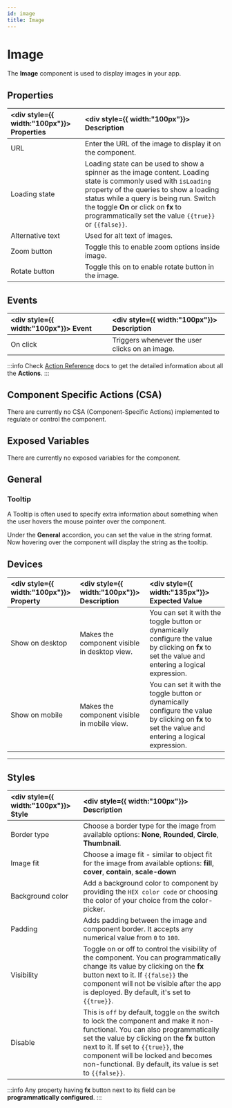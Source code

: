```yaml
---
id: image
title: Image
---
```

# Image

The **Image** component is used to display images in your app.

<div style={{paddingTop:'24px'}}>

## Properties

|  <div style={{ width:"100px"}}> Properties </div> |  <div style={{ width:"100px"}}> Description </div> | 
|:----------- |:----------- |
| URL | Enter the URL of the image to display it on the component. |
| Loading state | Loading state can be used to show a spinner as the image content. Loading state is commonly used with `isLoading` property of the queries to show a loading status while a query is being run. Switch the toggle **On** or click on **fx** to programmatically set the value `{{true}}` or `{{false}}`. |
| Alternative text | Used for alt text of images. |
| Zoom button | Toggle this to enable zoom options inside image. |
| Rotate button | Toggle this on to enable rotate button in the image. |

</div>

<div style={{paddingTop:'24px'}}>

## Events

|  <div style={{ width:"100px"}}> Event </div> |  <div style={{ width:"100px"}}> Description </div> |
|:----------- |:----------- |
| On click | Triggers whenever the user clicks on an image. |

:::info
Check [Action Reference](/docs/category/actions-reference) docs to get the detailed information about all the **Actions**.
:::

</div>

<div style={{paddingTop:'24px'}}>

## Component Specific Actions (CSA)

There are currently no CSA (Component-Specific Actions) implemented to regulate or control the component.

</div>

<div style={{paddingTop:'24px'}}>

## Exposed Variables

There are currently no exposed variables for the component.

</div>

<div style={{paddingTop:'24px'}}>

## General
### Tooltip

A Tooltip is often used to specify extra information about something when the user hovers the mouse pointer over the component.

Under the <b>General</b> accordion, you can set the value in the string format. Now hovering over the component will display the string as the tooltip.

</div>

<div style={{paddingTop:'24px'}}>

## Devices

| <div style={{ width:"100px"}}> Property </div> | <div style={{ width:"100px"}}> Description </div> | <div style={{ width:"135px"}}> Expected Value </div> |
|:--------------- |:----------------------------------------- | :------------------------------------------------------------------------------------------------------------- |
| Show on desktop | Makes the component visible in desktop view. | You can set it with the toggle button or dynamically configure the value by clicking on **fx** to set the value and entering a logical expression. |
| Show on mobile  | Makes the component visible in mobile view.  | You can set it with the toggle button or dynamically configure the value by clicking on **fx** to set the value and entering a logical expression. |

</div>

---

<div style={{paddingTop:'24px'}}>

## Styles

| <div style={{ width:"100px"}}> Style </div> | <div style={{ width:"100px"}}> Description </div> | 
|:--------- |:-------- |
| Border type | Choose a border type for the image from available options: **None**, **Rounded**, **Circle**, **Thumbnail**. |
| Image fit | Choose a image fit - similar to object fit for the image from available options: **fill**, **cover**, **contain**, **scale-down** |
| Background color | Add a background color to component by providing the `HEX color code` or choosing the color of your choice from the color-picker. |
| Padding | Adds padding between the image and component border. It accepts any numerical value from `0` to `100`. |
| Visibility | Toggle on or off to control the visibility of the component. You can programmatically change its value by clicking on the **fx** button next to it. If `{{false}}` the component will not be visible after the app is deployed. By default, it's set to `{{true}}`. |
| Disable | This is `off` by default, toggle `on` the switch to lock the component and make it non-functional. You can also programmatically set the value by clicking on the **fx** button next to it. If set to `{{true}}`, the component will be locked and becomes non-functional. By default, its value is set to `{{false}}`. |

:::info
Any property having **fx** button next to its field can be **programmatically configured**.
:::

</div>
